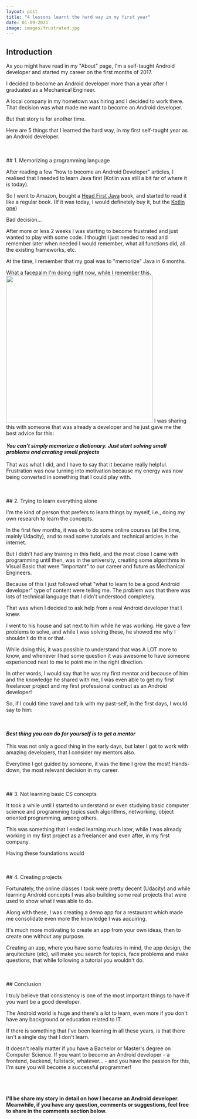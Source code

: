 ```yaml
---
layout: post
title: "4 lessons learnt the hard way in my first year"
date: 01-09-2021
image: images/frustrated.jpg
---
```

 
## Introduction
 
As you might have read in my "About" page, I'm a self-taught Android developer and started my career on the first months of 2017. 
  
I decided to become an Android developer more than a year after I graduated as a Mechanical Engineer. 

A local company in my hometown was hiring and I decided to work there. That decision was 
what made me want to become an Android developer.

But that story is for another time.

Here are 5 things that I learned the hard way, in my first self-taught year as an Android developer.

<br>
<br>
## 1. Memorizing a programming language

After reading a few "how to become an Android Developer" articles, I realised that I needed
to learn Java first (Kotlin was still a bit far of where it is today).

So I went to Amazon, bought a [Head First Java](https://www.amazon.co.uk/gp/product/0596009208/ref=as_li_tl?ie=UTF8&camp=1634&creative=6738&creativeASIN=0596009208&linkCode=as2&tag=danielbelez0f-21&linkId=e010509d3adc5a2a4e8a5fcba93c7521)
book, and started to read it like a regular book. (If it was today, I would definetely buy it, but the [Kotlin one](https://amzn.to/3kF538v))

Bad decision...

After more or less 2 weeks I was starting to become frustrated and just wanted to play with
some code. I thought I just needed to read and remember later when needed I would remember,
what all functions did, all the existing frameworks, etc.

At the time, I remember that my goal was to "memorize" Java in 6 months.

What a facepalm I'm doing right now, while I remember this.
<img src="https://media.giphy.com/media/d3YHKs8wwYfce0PS/giphy.gif" width="400" />
I was sharing this with someone that was already a developer and he just gave me the best advice for this:
<br>
<br>
<cite><strong>You can't simply memorize a dictionary. Just start solving small problems and creating small projects</strong></cite>
<br>
<br>
That was what I did, and I have to say that it became really helpful. Frustration was now turning 
into motivation because my energy was now being converted in something that I could play with.

<br>
<br>
## 2. Trying to learn everything alone

I'm the kind of person that prefers to learn things by myself, i.e., doing my own research to 
learn the concepts.

In the first few months, it was ok to do some online courses (at the time, mainly Udacity), 
and to read some tutorials and technical articles in the internet. 

But I didn't had any training in this field, and the most close I came with programming until then, 
was in the university, creating some algorithms in Visual Basic that were "important" to our
career and future as Mechanical Engineers.

Because of this I just followed what "what to learn to be a good Android developer" type of content
were telling me. The problem was that there was lots of technical language that I didn't understood
completely.

That was when I decided to ask help from a real Android developer that I knew.

I went to his house and sat next to him while he was working. He gave a few problems to solve,
and while I was solving these, he showed me why I shouldn't do this or that.

While doing this, it was possible to understand that was A LOT more to know, and whenever 
I had some question it was awesome to have someone experienced next to me to point me in the 
right direction.

In other words, I would say that he was my first mentor and because of him and the knowledge 
he shared with me, I was even able to get my first freelancer project and my first professional 
contract as an Android developer!

So, if I could time travel and talk with my past-self, in the first days, I would say to him:

<br>
<br>
<cite><strong>Best thing you can do for yourself is to get a mentor</strong></cite>
<br>
<br>
This was not only a good thing in the early days, but later I got to work with amazing developers,
that I consider my mentors also.

Everytime I got guided by someone, it was the time I grew the most! Hands-down, the most relevant
decision in my career.

<br>
<br>
## 3. Not learning basic CS concepts

It took a while until I started to understand or even studying basic computer science and programming 
topics such algorithms, networking, object oriented programming, among others.

This was something that I ended learning much later, while I was already working in my first project
as a freelancer and even after, in my first company.

Having these foundations would 

<br>
<br>
## 4. Creating projects 

Fortunately, the online classes I took were pretty decent (Udacity) and while learning Android
concepts I was also building some real projects that were used to show what I was able to do.

Along with these, I was creating a demo app for a restaurant which made me consolidate even more 
the knowledge I was aqcuiring.

It's much more motivating to create an app from your own ideas, then to create one without any purpose.

Creating an app, where you have some features in mind, the app design, the arquitecture (etc), 
will make you search for topics, face problems and make questions, that while following a tutorial 
you wouldn't do.


<br>
<br>
## Conclusion

I truly believe that consistency is one of the most important things to have if you want be a 
good developer.

The Android world is huge and there's a lot to learn, even more if you don't have any background
or education related to IT. 

If there is something that I've been learning in all these years, is that there isn't a single day
that I don't learn. 

It doesn't really matter if you have a Bachelor or Master's degree on Computer Science. If you want 
to become an Android developer - a frontend, backend, fullstack, whatever... - and you have the passion 
for this, I'm sure you will become a successful programmer!

<br>
<br>

#### I'll be share my story in detail on how I became an Android developer. Meanwhile, if you have any question, comments or suggestions, feel free to share in the comments section below.








